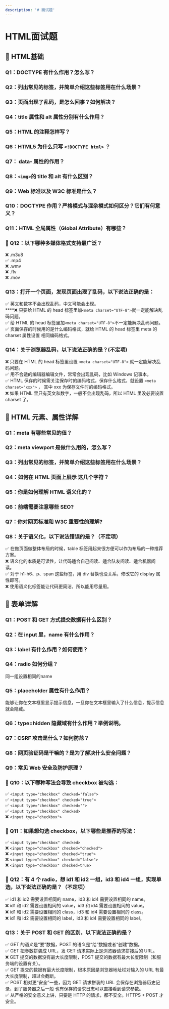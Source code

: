 ```yaml
---
description: '# 面试题'
---
```


# HTML面试题

## 💛 HTML基础

### Q1：DOCTYPE 有什么作用？怎么写？ 

### Q2：列出常见的标签，并简单介绍这些标签用在什么场景？

### Q3：页面出现了乱码，是怎么回事？如何解决？ 

### Q4：title 属性和 alt 属性分别有什么作用？ 

### Q5：HTML 的注释怎样写？

### Q6：HTML5 为什么只写 `<!DOCTYPE html>` ？ 

### Q7： data- 属性的作用？ 

### Q8：`<img>`的 title 和 alt 有什么区别？

### Q9：Web 标准以及 W3C 标准是什么？ 

### Q10：DOCTYPE 作用？严格模式与混杂模式如何区分？它们有何意义？ 

### Q11：HTML 全局属性（Global Attribute）有哪些？

### 🔸 Q12：以下哪种多媒体格式支持最广泛？

❌  .m3u8  
✅  .mp4  
❌  .wmv  
❌  .flv  
❌  .mov

### Q13：打开一个页面，发现页面出现了乱码，以下说法正确的是：

✅   英文和数字不会出现乱码，中文可能会出现。  
****❌   只要给 HTML 的 head 标签里加`<meta charset="UTF-8">`就一定能解决乱码问题。  
✅   给 HTML 的 head 标签里加`<meta charset="UTF-8">`不一定能解决乱码问题。  
✅   页面保存的时候用的是什么编码格式，就给 HTML 的 head 标签里 meta 的 charset 属性设置 相同编码格式。

### Q14：关于浏览器乱码，以下说法正确的是？\(不定项\)

❌   只要在 HTML 的 head 标签里设置 `<meta charset="UTF-8">` 就一定能解决乱码问题。  
✅   用不合适的编辑器编辑文件，常常会出现乱码，比如 Windows 记事本。  
✅   HTML 保存的时候需关注保存时的编码格式，保存什么格式，就设置 `<meta charset="xxx">`  ， 其中 xxx 为保存文件时的编码格式。  
❌   如果 HTML 里只有英文和数字，一般不会出现乱码，所以 HTML 里没必要设置 charset 了。

## 💛 HTML 元素、属性详解

### Q1：meta 有哪些常见的值？



### Q2：meta viewport 是做什么用的，怎么写？



### Q3：列出常见的标签，并简单介绍这些标签用在什么场景？



### Q4：如何在 HTML 页面上展示  这几个字符？



### Q5：你是如何理解 HTML 语义化的？



### Q6：前端需要注意哪些 SEO?



### Q7：你对网页标准和 W3C 重要性的理解?



### Q8：关于语义化，以下说法错误的是？（不定项）

✅   在做页面做整体布局的时候，table 标签用起来很方便可以作为布局的一种推荐方案。   
❌   语义化的本质是可读性，让代码适合自己阅读、适合队友阅读、适合机器阅读。   
✅   对于 h1-h6、p、span 这些标签，用 div 替换也没关系，修改它的 display 属性即可。   
❌   使用语义化标签能让代码更简洁，所以能用尽量用。

## 💛 表单详解

### Q1：POST 和 GET 方式提交数据有什么区别？



### Q2：在 input 里，name 有什么作用？ 



### Q3：label 有什么作用？如何使用？ 



### Q4：radio 如何分组？

同一组设置相同的name

### Q5：placeholder 属性有什么作用？ 

能够让你在文本框里显示提示信息，一旦你在文本框里输入了什么信息，提示信息就会隐藏。

### Q6：type=hidden 隐藏域有什么作用？举例说明。 



### Q7：CSRF 攻击是什么？如何防范？ 



### Q8：网页验证码是干嘛的？是为了解决什么安全问题？



### Q9：常见 Web 安全及防护原理？



### 🔸 Q10：以下哪种写法会导致 checkbox 被勾选：

✅ `<input type="checkbox" checked="false">`   
✅ `<input type="checkbox" checked="true">`  
✅ `<input type="checkbox" checked="">`  
✅ `<input type="checkbox" checked>`  
❌ `<input type="checkbox">`

### 🔸 Q11：如果想勾选 checkbox，以下哪些是推荐的写法： 

✅   `<input type="checkbox" checked>`  
❌   `<input type="checkbox" checked="checked">`  
❌   `<input type="checkbox" checked="true">`  
❌   `<input type="checkbox" checked="false">`  
❌   `<input type="checkbox" checked=true>`

### 🔸 Q12：有 4 个 radio，想 id1 和 id2 一组，id3 和 id4 一组，实现单选，以下说法正确的是？（不定项）

✅   id1 和 id2 需要设置相同的 name，id3 和 id4 需要设置相同的 name。   
❌   id1 和 id2 需要设置相同的 value，id3 和 id4 需要设置相同的 value。   
❌   id1 和 id2 需要设置相同的 class，id3 和 id4 需要设置相同的 class。  
❌   id1 和 id2 需要设置相同的 label，id3 和 id4 需要设置相同的 label。

### Q13：关于 POST 和 GET 的区别，以下说法正确的是？

✅  GET 的语义是“要”数据，POST 的语义是“给”数据或者“创建”数据。   
✅  GET 把参数拼装成 URL，发 GET 请求实际上是浏览器请求拼接后的 URL。  
❌  GET 提交的数据没有最大长度限制，POST 提交的数据有最大长度限制（和服务端的设置有关）。  
✅  GET 提交的数据有最大长度限制，根本原因是浏览器地址栏对输入的 URL 有最大长度限制，超过会截断。   
✅  POST 相对更“安全”一些，因为 GET 请求拼装的 URL 会保存在浏览器历史记录，到了服务器之后一般 也有保存的请求日志可以直接看到请求参数。  
✅  从严格的安全意义上讲，只要是 HTTP 的请求，都不安全。HTTPS + POST 才安全。



